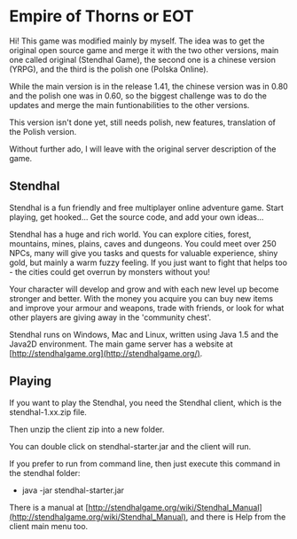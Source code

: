 # Empire of Thorns or EOT

Hi! This game was modified mainly by myself. The idea was to get the original open source game and merge it with the two other versions, main one called original (Stendhal Game), the second one is a chinese version (YRPG), and the third is the polish one (Polska Online).

While the main version is in the release 1.41, the chinese version was in 0.80 and the polish one was in 0.60, so the biggest challenge was to do the updates and merge the main funtionabilities to the other versions.

This version isn't done yet, still needs polish, new features, translation of the Polish version.

Without further ado, I will leave with the original server description of the game. 
 
## Stendhal

Stendhal is a fun friendly and free multiplayer online adventure game. Start playing, get hooked... Get the source code, and add your own ideas...

Stendhal has a huge and rich world. You can explore cities, forest, mountains, mines, plains, caves and dungeons. You could meet over 250 NPCs, many will give you tasks and quests for valuable experience, shiny gold, but mainly a warm fuzzy feeling. If you just want to fight that helps too - the cities could get overrun by monsters without you!

Your character will develop and grow and with each new level up become stronger and better. With the money you acquire you can buy new items and improve your armour and weapons, trade with friends, or look for what other players are giving away in the 'community chest'.

Stendhal runs on Windows, Mac and Linux, written using Java 1.5 and the Java2D environment. The main game server has a website at  [http://stendhalgame.org](http://stendhalgame.org/).

## Playing

If you want to play the Stendhal, you need the Stendhal client, which is the stendhal-1.xx.zip file.

Then unzip the client zip into a new folder.

You can double click on stendhal-starter.jar and the client will run.

If you prefer to run from command line, then just execute this command in the stendhal folder:

-   java -jar stendhal-starter.jar

There is a manual at  [http://stendhalgame.org/wiki/Stendhal_Manual](http://stendhalgame.org/wiki/Stendhal_Manual), and there is Help from the client main menu too.












